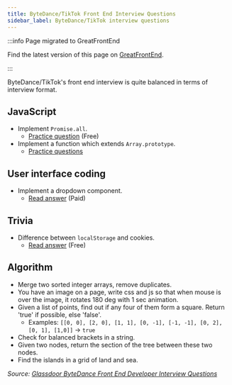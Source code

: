 ```yaml
---
title: ByteDance/TikTok Front End Interview Questions
sidebar_label: ByteDance/TikTok interview questions
---
```


:::info Page migrated to GreatFrontEnd

Find the latest version of this page on [GreatFrontEnd](https://www.greatfrontend.com/interviews/company/bytedance/questions-guides?utm_source=frontendinterviewhandbook&utm_medium=referral&gnrs=frontendinterviewhandbook).

:::

ByteDance/TikTok's front end interview is quite balanced in terms of interview format.

## JavaScript

- Implement `Promise.all`.
  - [Practice question](https://www.greatfrontend.com/questions/javascript/promise-all?utm_source=frontendinterviewhandbook&utm_medium=referral&gnrs=frontendinterviewhandbook) (Free)
- Implement a function which extends `Array.prototype`.
  - [Practice questions](https://www.greatfrontend.com/questions?utm_source=frontendinterviewhandbook&utm_medium=referral&gnrs=frontendinterviewhandbook)

## User interface coding

- Implement a dropdown component.
  - [Read answer](https://www.greatfrontend.com/questions/system-design/dropdown-menu?utm_source=frontendinterviewhandbook&utm_medium=referral&gnrs=frontendinterviewhandbook) (Paid)

## Trivia

- Difference between `localStorage` and cookies.
  - [Read answer](https://www.greatfrontend.com/questions/quiz/describe-the-difference-between-a-cookie-sessionstorage-and-localstorage?utm_source=frontendinterviewhandbook&utm_medium=referral&gnrs=frontendinterviewhandbook) (Free)

## Algorithm

- Merge two sorted integer arrays, remove duplicates.
- You have an image on a page, write css and js so that when mouse is over the image, it rotates 180 deg with 1 sec animation.
- Given a list of points, find out if any four of them form a square. Return 'true' if possible, else 'false'.
  - Examples: `[[0, 0], [2, 0], [1, 1], [0, -1], [-1, -1], [0, 2], [0, 1], [1,0]]` -> `true`
- Check for balanced brackets in a string.
- Given two nodes, return the section of the tree between these two nodes.
- Find the islands in a grid of land and sea.

_Source: [Glassdoor ByteDance Front End Developer Interview Questions](https://www.glassdoor.sg/Interview/ByteDance-Front-End-Developer-Interview-Questions-EI_IE1624196.0,9_KO10,29.htm)_
